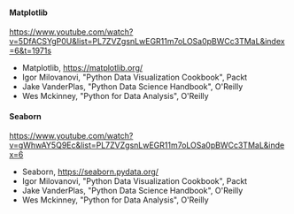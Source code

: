 #### Matplotlib
https://www.youtube.com/watch?v=5DfACSYgP0U&list=PL7ZVZgsnLwEGR11m7oLOSa0pBWCc3TMaL&index=6&t=1971s
* Matplotlib, https://matplotlib.org/
* Igor Milovanovi, "Python Data Visualization Cookbook", Packt
* Jake VanderPlas, "Python Data Science Handbook", O'Reilly
* Wes Mckinney, "Python for Data Analysis", O'Reilly  
#### Seaborn
https://www.youtube.com/watch?v=gWhwAY5Q9Ec&list=PL7ZVZgsnLwEGR11m7oLOSa0pBWCc3TMaL&index=6  
* Seaborn, https://seaborn.pydata.org/
* Igor Milovanovi, "Python Data Visualization Cookbook", Packt
* Jake VanderPlas, "Python Data Science Handbook", O'Reilly
* Wes Mckinney, "Python for Data Analysis", O'Reilly
